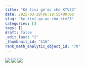 ```yaml
---
title: "Kệ tivi gỗ óc chó KTV23"
date: 2025-03-28T06:19:55+00:00
slug: "ke-tivi-go-oc-cho-ktv23"
categories: []
tags: []
draft: false
_edit_last: "1"
_thumbnail_id: "516"
rank_math_analytic_object_id: "70"
---
```

![](https://romax.vn/wp-content/uploads/2025/03/ke-ti-vi-go-oc-cho-ktv23-1-1280x975.webp) ![](https://romax.vn/wp-content/uploads/2025/03/ke-ti-vi-go-oc-cho-ktv23-2-1280x720.webp) ![](https://romax.vn/wp-content/uploads/2025/03/ke-ti-vi-go-oc-cho-ktv23-3-1280x1405.webp)